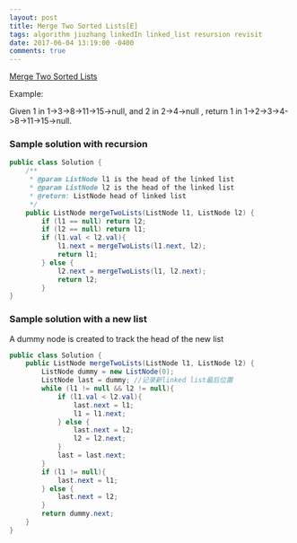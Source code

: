 ```yaml
---
layout: post
title: Merge Two Sorted Lists[E]
tags: algorithm jiuzhang linkedIn linked_list resursion revisit
date: 2017-06-04 13:19:00 -0400
comments: true
---
```

<a href="http://www.lintcode.com/en/problem/merge-two-sorted-lists/" target="_blank">Merge Two Sorted Lists</a>

Example:

Given 1 in 1->3->8->11->15->null, and 2 in 2->4->null , return 1 in  1->2->3->4->8->11->15->null.

### Sample solution with recursion

```java
public class Solution {
    /**
     * @param ListNode l1 is the head of the linked list
     * @param ListNode l2 is the head of the linked list
     * @return: ListNode head of linked list
     */
    public ListNode mergeTwoLists(ListNode l1, ListNode l2) {
        if (l1 == null) return l2;
        if (l2 == null) return l1;
        if (l1.val < l2.val){
            l1.next = mergeTwoLists(l1.next, l2);
            return l1;
        } else {
            l2.next = mergeTwoLists(l1, l2.next);
            return l2;
        }
}
```

### Sample solution with a new list

A dummy node is created to track the head of the new list

```java
public class Solution {
    public ListNode mergeTwoLists(ListNode l1, ListNode l2) {
        ListNode dummy = new ListNode(0);
        ListNode last = dummy; //记录新linked list最后位置
        while (l1 != null && l2 != null){
            if (l1.val < l2.val){
                last.next = l1;
                l1 = l1.next;
            } else {
                last.next = l2;
                l2 = l2.next;
            }
            last = last.next;
        }
        if (l1 != null){
            last.next = l1;
        } else {
            last.next = l2;
        }
        return dummy.next;
    }
}
```